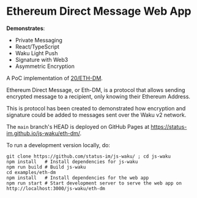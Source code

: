 # Ethereum Direct Message Web App

**Demonstrates**:

- Private Messaging
- React/TypeScript
- Waku Light Push
- Signature with Web3
- Asymmetric Encryption

A PoC implementation of [20/ETH-DM](https://rfc.vac.dev/spec/20/).

Ethereum Direct Message, or Eth-DM, is a protocol that allows sending encrypted message to a recipient,
only knowing their Ethereum Address.

This is protocol has been created to demonstrated how encryption and signature could be added to messages
sent over the Waku v2 network.

The `main` branch's HEAD is deployed on GitHub Pages at https://status-im.github.io/js-waku/eth-dm/.

To run a development version locally, do:

```shell
git clone https://github.com/status-im/js-waku/ ; cd js-waku
npm install   # Install dependencies for js-waku
npm run build # Build js-waku
cd examples/eth-dm   
npm install   # Install dependencies for the web app
npm run start # Start development server to serve the web app on http://localhost:3000/js-waku/eth-dm
```
